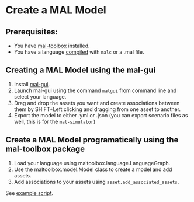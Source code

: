 # Create a MAL Model

## Prerequisites:
- You have [mal-toolbox](https://github.com/mal-lang/mal-toolbox) installed.
- You have a language [compiled](compile_language.md) with `malc` or a .mal file.

## Creating a MAL Model using the mal-gui

1. Install [mal-gui](https://github.com/mal-lang/mal-gui/).
2. Launch mal-gui using the command `malgui` from command line and select your language.
3. Drag and drop the assets you want and create associations between them by SHIFT+Left clicking and dragging from one asset to another.
4. Export the model to either .yml or .json (you can export scenario files as well, this is for the `mal-simulator`)


## Create a MAL Model programatically using the mal-toolbox package

1. Load your language using maltoolbox.language.LanguageGraph.
2. Use the maltoolbox.model.Model class to create a model and add assets.
3. Add associations to your assets using `asset.add_associated_assets`.

See [example script](scripts/create_model.py).
